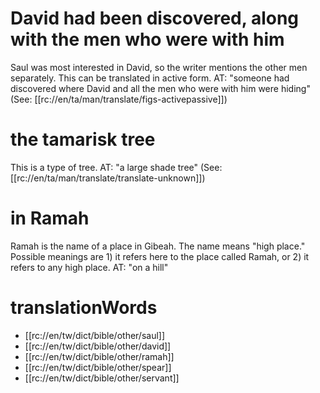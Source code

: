 # David had been discovered, along with the men who were with him

Saul was most interested in David, so the writer mentions the other men separately. This can be translated in active form. AT: "someone had discovered where David and all the men who were with him were hiding" (See: [[rc://en/ta/man/translate/figs-activepassive]])

# the tamarisk tree

This is a type of tree. AT: "a large shade tree" (See: [[rc://en/ta/man/translate/translate-unknown]])

# in Ramah

Ramah is the name of a place in Gibeah. The name means "high place." Possible meanings are 1) it refers here to the place called Ramah, or 2) it refers to any high place. AT: "on a hill"

# translationWords

* [[rc://en/tw/dict/bible/other/saul]]
* [[rc://en/tw/dict/bible/other/david]]
* [[rc://en/tw/dict/bible/other/ramah]]
* [[rc://en/tw/dict/bible/other/spear]]
* [[rc://en/tw/dict/bible/other/servant]]